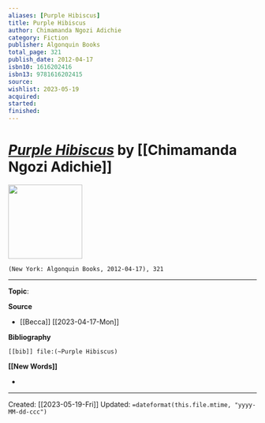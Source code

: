 ```yaml
---
aliases: [Purple Hibiscus]
title: Purple Hibiscus
author: Chimamanda Ngozi Adichie
category: Fiction
publisher: Algonquin Books
total_page: 321
publish_date: 2012-04-17
isbn10: 1616202416
isbn13: 9781616202415
source: 
wishlist: 2023-05-19
acquired: 
started: 
finished: 
---
```

# *[Purple Hibiscus]()* by [[Chimamanda Ngozi Adichie]]

<img src="http://books.google.com/books/content?id=g-kBBBPhaZ4C&printsec=frontcover&img=1&zoom=1&edge=curl&source=gbs_api" width=150>

`(New York: Algonquin Books, 2012-04-17), 321`



--- 
**Topic**: 

**Source**
- [[Becca]] [[2023-04-17-Mon]]

**Bibliography**

```query
[[bib]] file:(~Purple Hibiscus)
```
 

**[[New Words]]**

- 

---
Created: [[2023-05-19-Fri]]
Updated: `=dateformat(this.file.mtime, "yyyy-MM-dd-ccc")`